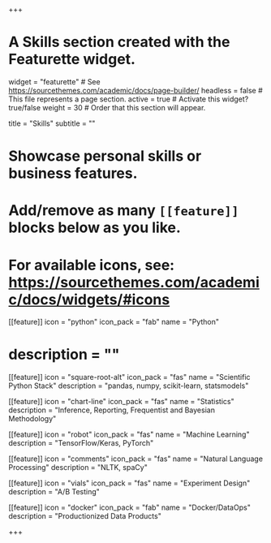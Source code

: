 +++
# A Skills section created with the Featurette widget.
widget = "featurette"  # See https://sourcethemes.com/academic/docs/page-builder/
headless = false  # This file represents a page section.
active = true  # Activate this widget? true/false
weight = 30  # Order that this section will appear.

title = "Skills"
subtitle = ""

# Showcase personal skills or business features.
# 
# Add/remove as many `[[feature]]` blocks below as you like.
# 
# For available icons, see: https://sourcethemes.com/academic/docs/widgets/#icons

[[feature]]
  icon = "python"
  icon_pack = "fab"
  name = "Python"
 # description = ""

[[feature]]
  icon = "square-root-alt"
  icon_pack = "fas"
  name = "Scientific Python Stack"
  description = "pandas, numpy, scikit-learn, statsmodels"  

[[feature]]
  icon = "chart-line"
  icon_pack = "fas"
  name = "Statistics"
  description = "Inference, Reporting, Frequentist and Bayesian Methodology"  
 
[[feature]]
  icon = "robot"
  icon_pack = "fas"
  name = "Machine Learning"
  description = "TensorFlow/Keras, PyTorch"

[[feature]]
  icon = "comments"
  icon_pack = "fas"
  name = "Natural Language Processing"
  description = "NLTK, spaCy"  

[[feature]]
  icon = "vials"
  icon_pack = "fas"
  name = "Experiment Design" 
  description = "A/B Testing" 

[[feature]]
  icon = "docker"
  icon_pack = "fab"
  name = "Docker/DataOps"
  description = "Productionized Data Products"

+++
